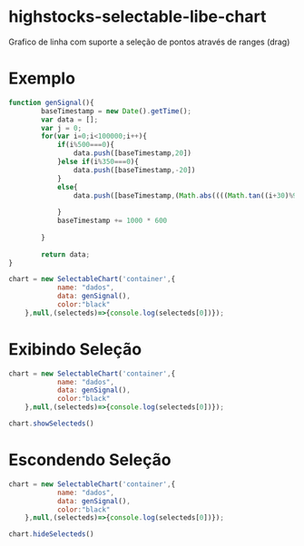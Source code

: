 # highstocks-selectable-libe-chart
Grafico de linha com suporte a seleção de pontos através de ranges (drag)


# Exemplo

```javascript
function genSignal(){
        baseTimestamp = new Date().getTime();
        var data = [];
        var j = 0;
        for(var i=0;i<100000;i++){
            if(i%500===0){
                data.push([baseTimestamp,20])
            }else if(i%350===0){
                data.push([baseTimestamp,-20])
            }
            else{
                data.push([baseTimestamp,(Math.abs((((Math.tan((i+30)%90)))))%10)+0])
            
            }
            baseTimestamp += 1000 * 600
            
        }
        
        return data;
}

chart = new SelectableChart('container',{
            name: "dados",
            data: genSignal(),
            color:"black"
    },null,(selecteds)=>{console.log(selecteds[0])});
```


# Exibindo Seleção
```javascript
chart = new SelectableChart('container',{
            name: "dados",
            data: genSignal(),
            color:"black"
    },null,(selecteds)=>{console.log(selecteds[0])});

chart.showSelecteds()
```

# Escondendo Seleção
```javascript
chart = new SelectableChart('container',{
            name: "dados",
            data: genSignal(),
            color:"black"
    },null,(selecteds)=>{console.log(selecteds[0])});

chart.hideSelecteds()
```